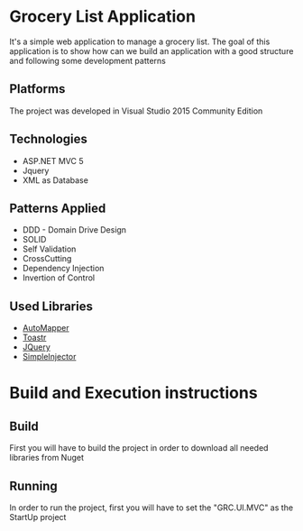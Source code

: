 # Grocery List Application
It's a simple web application to manage a grocery list. The goal of this application is to show how can we build an application with a good structure and following some development patterns

## Platforms
The project was developed in Visual Studio 2015 Community Edition

## Technologies
- ASP.NET MVC 5
- Jquery
- XML as Database

## Patterns Applied 

- DDD - Domain Drive Design
- SOLID
- Self Validation
- CrossCutting
- Dependency Injection
- Invertion of Control

## Used Libraries
- [AutoMapper](https://github.com/AutoMapper/AutoMapper)
- [Toastr](https://github.com/CodeSeven/toastr)
- [JQuery](https://github.com/jquery/jquery)
- [SimpleInjector](https://github.com/simpleinjector)

# Build and Execution instructions

## Build
First you will have to build the project in order to download all needed libraries from Nuget

## Running

In order to run the project, first you will have to set the "GRC.UI.MVC" as the StartUp project
